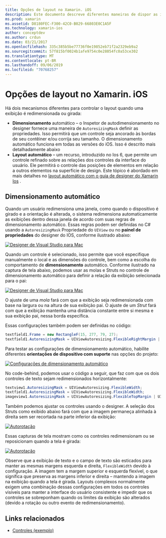 ```yaml
---
title: Opções de layout no Xamarin. iOS
description: Este documento descreve diferentes maneiras de dispor as interfaces do usuário no Xamarin. iOS. Ele aborda o autodimensionamento e o layout automático.
ms.prod: xamarin
ms.assetid: D8180FEC-F300-42C0-B029-66803E0C1A5F
ms.technology: xamarin-ios
author: conceptdev
ms.author: crdun
ms.date: 03/21/2017
ms.openlocfilehash: 335c385b5be77736f0e19852eb71f2a2329eb9a2
ms.sourcegitcommit: 57f815bf0024b1afe9754c0e28054fc0a53ce302
ms.translationtype: MT
ms.contentlocale: pt-BR
ms.lasthandoff: 09/06/2019
ms.locfileid: "70768257"
---
```

# <a name="layout-options-in-xamarinios"></a>Opções de layout no Xamarin. iOS

Há dois mecanismos diferentes para controlar o layout quando uma exibição é redimensionada ou girada:

- **Dimensionamento** automático – o Inspetor de autodimensionamento no designer fornece uma maneira de `AutoresizingMask` definir as propriedades. Isso permitirá que um controle seja ancorado às bordas de seu contêiner e/ou corrija seu tamanho. O dimensionamento automático funciona em todas as versões do iOS. Isso é descrito mais detalhadamente abaixo
- **Layout automático** – um recurso, introduzido no Ios 6, que permite um controle refinado sobre as relações dos controles da interface do usuário. Ele permitirá o controle das posições de elementos em relação a outros elementos na superfície de design. Este tópico é abordado em mais detalhes no [layout automático com o guia de designer do Xamarin Ios](~/ios/user-interface/designer/designer-auto-layout.md) .

## <a name="autosizing"></a>Dimensionamento automático

Quando um usuário redimensiona uma janela, como quando o dispositivo é girado e a orientação é alterada, o sistema redimensiona automaticamente as exibições dentro dessa janela de acordo com suas regras de dimensionamento automático. Essas regras podem ser definidas no C# usando a `AutoresizingMask` Propriedade do `UIView` ou no **painel de propriedades** do designer do IOS, conforme ilustrado abaixo:

 [![](layout-options-images/image41.png "Designer de Visual Studio para Mac")](layout-options-images/image41.png#lightbox)

Quando um controle é selecionado, isso permite que você especifique manualmente o local e as dimensões do controle, bem como a escolha do comportamento de **dimensionamento** automático. Conforme ilustrado na captura de tela abaixo, podemos usar as molas e Struts no controle de dimensionamento automático para definir a relação da exibição selecionada para o pai:

 [![](layout-options-images/image42.png "Designer de Visual Studio para Mac")](layout-options-images/image42.png#lightbox)

O ajuste de uma *mola* fará com que a exibição seja redimensionada com base na largura ou na altura de sua exibição pai. O ajuste de um *Strut* fará com que a exibição mantenha uma distância constante entre si mesma e sua exibição pai, nessa borda específica.

Essas configurações também podem ser definidas no código:

```csharp
textfield1.Frame = new RectangleF(15, 277, 79, 27);
textfield1.AutoresizingMask = UIViewAutoresizing.FlexibleRightMargin | UIViewAutoresizing.FlexibleBottomMargin;
```

Para testar as configurações de dimensionamento automático, habilite diferentes **orientações de dispositivo com suporte** nas opções do projeto:

 [![](layout-options-images/image43a.png "Configurações de dimensionamento automático")](layout-options-images/image43a.png#lightbox)

No code-behind, podemos usar o código a seguir, que faz com que os dois controles de texto sejam redimensionados horizontalmente:

```csharp
textview1.AutoresizingMask = UIViewAutoresizing.FlexibleWidth;
textfield1.AutoresizingMask = UIViewAutoresizing.FlexibleWidth;
imageview1.AutoresizingMask = UIViewAutoresizing.FlexibleTopMargin | UIViewAutoresizing.FlexibleLeftMargin;
```

Também podemos ajustar os controles usando o designer. A seleção dos Struts como exibido abaixo fará com que a imagem permaneça alinhada à direita sem ser recortada na parte inferior da exibição:

 [![](layout-options-images/autoresize.png "Autorotação")](layout-options-images/autoresize.png#lightbox)

Essas capturas de tela mostram como os controles redimensionam ou se reposicionam quando a tela é girada:

 [![](layout-options-images/image44a.png "Autorotação")](layout-options-images/image44a.png#lightbox)

Observe que a exibição de texto e o campo de texto são esticados para manter as mesmas margens esquerda e direita, `FlexibleWidth` devido à configuração. A imagem tem a margem superior e esquerda flexível, o que significa que preserva as margens inferior e direita – mantendo a imagem na exibição quando a tela é girada. Layouts complexos normalmente exigem uma combinação dessas configurações em todos os controles visíveis para manter a interface do usuário consistente e impedir que os controles se sobreponham quando os limites da exibição são alterados (devido a rotação ou outro evento de redimensionamento).

## <a name="related-links"></a>Links relacionados

- [Controles (exemplo)](https://docs.microsoft.com/samples/xamarin/ios-samples/controls)
